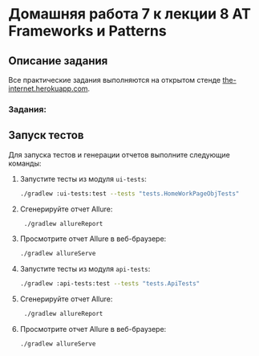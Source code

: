 # Домашняя работа 7 к лекции 8 AT Frameworks и Patterns

## Описание задания

Все практические задания выполняются на открытом
стенде [the-internet.herokuapp.com](https://the-internet.herokuapp.com/).

### Задания:

## Запуск тестов

Для запуска тестов и генерации отчетов выполните следующие команды:

1. Запустите тесты из модуля `ui-tests`:
    ```bash
    ./gradlew :ui-tests:test --tests "tests.HomeWorkPageObjTests" 
2. Сгенерируйте отчет Allure:
   ```bash
    ./gradlew allureReport 
3. Просмотрите отчет Allure в веб-браузере:
   ```bash
   ./gradlew allureServe
4. Запустите тесты из модуля `api-tests`:
    ```bash
    ./gradlew :api-tests:test --tests "tests.ApiTests"
5. Сгенерируйте отчет Allure:
   ```bash
    ./gradlew allureReport 
6. Просмотрите отчет Allure в веб-браузере:
   ```bash
   ./gradlew allureServe


 
